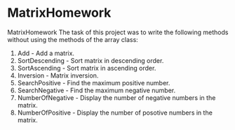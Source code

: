 # MatrixHomework
MatrixHomework
The task of this project was to write the following methods without using the methods of the array class:
 1) Add - Add a matrix.
 2) SortDescending - Sort matrix in descending order.
 3) SortAscending - Sort matrix in ascending order.
 4) Inversion - Matrix inversion.
 5) SearchPositive - Find the maximum positive number.
 6) SearchNegative - Find the maximum negative number.
 7) NumberOfNegative - Display the number of negative numbers in the matrix.
 8) NumberOfPositive - Display the number of posotive numbers in the matrix.
